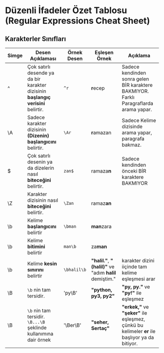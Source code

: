# Düzenli İfadeler Özet Tablosu (Regular Expressions Cheat Sheet)

## Karakterler Sınıfları

|Simge| Desen Açıklaması | Örnek Desen | Eşleşen Örnek | Açıklama |
|---|---|---|---|---|
| ^ | Çok satırlı desende ya da bir karakter dizisinin **başlangıç verisini** belirtir. |`^r` |**r**ecep |Sadece kendinden sonra gelen BİR karaktere BAKMIYOR. Farklı Paragraflarda arama yapar.|
|\A | Sadece karakter dizisinin **(Dizenin) başlangıcını** belirtir. |`\Ar` |**r**amazan | Sadece Kelime dizisinde  arama yapar, paragrafa bakmaz.|
|$ |  Çok satırlı desenin ya da dizelerin nasıl **biteceğini** belirtir. |`zan$` |ramaza**n** |Sadece kendinden önceki BİR karaktere BAKMIYOR |
|\Z | Karakter dizisinin nasıl **biteceğini** belirtir. |`\Zan`    |ramaz**an** | |
|\b | Kelime **başlangıcını** belirtir                  |`\bman`    |**man**zara | |
|\b | Kelime **bitimini** belirtir                      |`man\b`    | za**man**| | | 
|\b | Kelime **kesin sınırını** belirtir                |`\bhalil\b`| **"halil."**, **"(halil)"** ve  "adım **halil** demiştim."| karakter dizini iiçinde tam kelime eşleşmesi arar |
|\B | `\b` nin tam tersidir.                            |'py\B'     |**"python, py3, py2"** |**"py, py."** ve **"py!"** ile eşleşmez |
|\B | `\b` nin tam tersidir. `\B...\B` şeklinde kullanımına dair örnek         |'\Ber\B'     |**"seher, Sertaç"** |**"erkek,"** ve **"şeker"** ile eşleşmez, çünkü bu kelimeler **er** ile başlıyor ya da bitiyor. |
